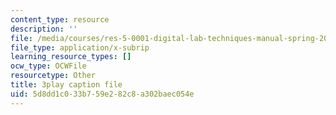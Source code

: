 ```yaml
---
content_type: resource
description: ''
file: /media/courses/res-5-0001-digital-lab-techniques-manual-spring-2007/5d8dd1c033b759e282c8a302baec054e_fHEk2WFgmXQ.vtt
file_type: application/x-subrip
learning_resource_types: []
ocw_type: OCWFile
resourcetype: Other
title: 3play caption file
uid: 5d8dd1c0-33b7-59e2-82c8-a302baec054e
---
```

